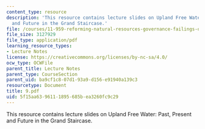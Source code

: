 ```yaml
---
content_type: resource
description: 'This resource contains lecture slides on Upland Free Water: Past, Present
  and Future in the Grand Staircase.'
file: /courses/11-959-reforming-natural-resources-governance-failings-of-scientific-rationalism-and-alternatives-for-building-common-ground-january-iap-2007/5f15aa6396111895685bea3260fc9c29_9.pdf
file_size: 3127929
file_type: application/pdf
learning_resource_types:
- Lecture Notes
license: https://creativecommons.org/licenses/by-nc-sa/4.0/
ocw_type: OCWFile
parent_title: Lecture Notes
parent_type: CourseSection
parent_uid: ba9cf1c8-07d1-93a9-d156-e91940a139c3
resourcetype: Document
title: 9.pdf
uid: 5f15aa63-9611-1895-685b-ea3260fc9c29
---
```

This resource contains lecture slides on Upland Free Water: Past, Present and Future in the Grand Staircase.
